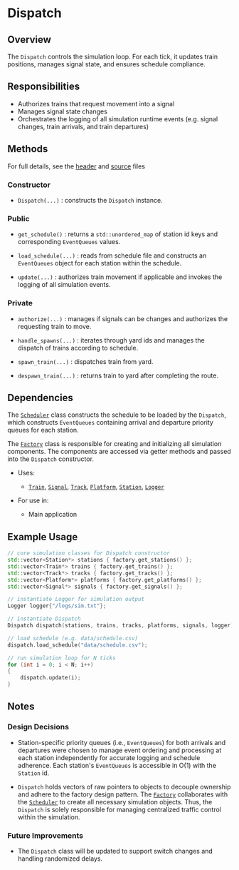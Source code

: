 # Dispatch

## Overview

The `Dispatch` controls the simulation loop. For each tick, it updates train positions, manages signal state, and ensures schedule compliance.

## Responsibilities
- Authorizes trains that request movement into a signal
- Manages signal state changes
- Orchestrates the logging of all simulation runtime events (e.g. signal changes, train arrivals, and train departures)

## Methods

For full details, see the [header](/include/core/dispatch.h) and [source](/src/core/dispatch.cpp) files

### Constructor
- `Dispatch(...)` : constructs the `Dispatch` instance.

### Public

- `get_schedule()` : returns a `std::unordered_map` of station id keys and corresponding `EventQueues` values.
  
- `load_schedule(...)` : reads from schedule file and constructs an `EventQueues` object for each station within the schedule.
  
- `update(...)` : authorizes train movement if applicable and invokes the logging of all simulation events.

### Private
- `authorize(...)` : manages if signals can be changes and authorizes the requesting train to move.
  
- `handle_spawns(...)` : iterates through yard ids and manages the dispatch of trains according to schedule.
  
- `spawn_train(...)` : dispatches train from yard.
  
- `despawn_train(...)` : returns train to yard after completing the route.

## Dependencies

The [`Scheduler`](scheduler.md) class constructs the schedule to be loaded by the `Dispatch`, which constructs `EventQueues` containing arrival and departure priority queues for each station.

The [`Factory`](factory.md) class is responsible for creating and initializing all simulation components. The components are accessed via getter methods and passed into the `Dispatch` constructor. 

- Uses:
  - [`Train`](/include//core/train.h), [`Signal`](/include/core/signal.h), [`Track`](/include/core/track.h), [`Platform`](/include/core/platform.h), [`Station`](/include/core/station.h), [`Logger`](/include/systems/logger.h)

- For use in:
  - Main application

## Example Usage
```cpp
// core simulation classes for Dispatch constructor
std::vector<Station*> stations { factory.get_stations() };
std::vector<Train*> trains { factory.get_trains() };
std::vector<Track*> tracks { factory.get_tracks() };
std::vector<Platform*> platforms { factory.get_platforms() };
std::vector<Signal*> signals { factory.get_signals() };

// instantiate Logger for simulation output
Logger logger{"/logs/sim.txt"};

// instantiate Dispatch
Dispatch dispatch(stations, trains, tracks, platforms, signals, logger);

// load schedule (e.g. data/schedule.csv)
dispatch.load_schedule("data/schedule.csv");

// run simulation loop for N ticks
for (int i = 0; i < N; i++)
{
    dispatch.update(i);
}
```

## Notes

### Design Decisions

- Station-specific priority queues (i.e., `EventQueues`) for both arrivals and departures were chosen to manage event ordering and processing at each station independently for accurate logging and schedule adherence. Each station's `EventQueues` is accessible in O(1) with the `Station` id.

- `Dispatch` holds vectors of raw pointers to objects to decouple ownership and adhere to the factory design pattern. The [`Factory`](factory.md) collaborates with the [`Scheduler`](scheduler.md) to create all necessary simulation objects. Thus, the `Dispatch` is solely responsible for managing centralized traffic control within the simulation.

### Future Improvements
- The `Dispatch` class will be updated to support switch changes and handling randomized delays.
